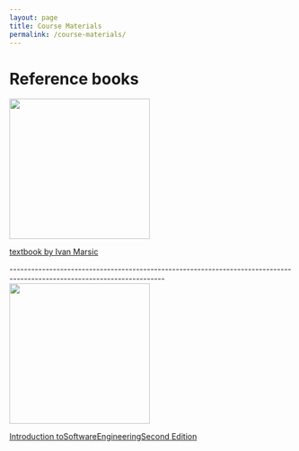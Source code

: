 ```yaml
---
layout: page
title: Course Materials
permalink: /course-materials/
---
```

# Reference books
<div class="resource--image-cover-container">
            <img src="/SE99/_images/soft.jpg" width="250" class="resource--image-cover">
            <p><a href="https://www.ece.rutgers.edu/~marsic/books/SE/book-SE_marsic.pdf">textbook by Ivan Marsic</a></p>
</div>
-------------------------------------------------------------------------------------------------------------------------
<div class="resource--image-cover-container">
            <img src="/SE99/_images/en.jpg" width="250" class="resource--image-cover">
            <p><a href="hhttp://index-of.co.uk/Engineering/Introduction%20to%20Software%20Engineering.pdf">Introduction toSoftwareEngineeringSecond Edition</a></p>
</div>